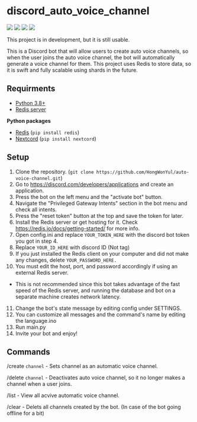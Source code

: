 # discord_auto_voice_channel
![](https://img.shields.io/pypi/pyversions/nextcord?style=flat-square)
![](https://img.shields.io/github/release-date-pre/HongWonYul/discord_auto_voice_channel?style=flat-square)
![](https://img.shields.io/github/downloads/HongWonYul/discord_auto_voice_channel/total?style=flat-square)
![](https://img.shields.io/github/license/hongwonyul/discord_auto_voice_channel?style=flat-square)

This project is in development, but it is still usable.

This is a Discord bot that will allow users to create auto voice channels, so when the user joins the auto voice channel, the bot will automatically generate a voice channel for them.
This project uses Redis to store data, so it is swift and fully scalable using shards in the future.

## Requirments
* [Python 3.8+](https://www.python.org/downloads/)
* [Redis server](https://redis.io/docs/getting-started/)

**Python packages**

* [Redis](https://pypi.org/project/redis/) (`pip install redis`)
* [Nextcord](https://pypi.org/project/nextcord/) (`pip install nextcord`)

## Setup
1. Clone the repository. (`git clone https://github.com/HongWonYul/auto-voice-channel.git`)
2. Go to https://discord.com/developers/applications and create an application.
3. Press the bot on the left menu and the "activate bot" button.
4. Navigate the "Privileged Gateway Intents" section in the bot menu and check all intents.
5. Press the "reset token" button at the top and save the token for later.
6. Install the Redis server or get hosting for it. Check https://redis.io/docs/getting-started/ for more info.
7. Open config.ini and replace `YOUR_TOKEN_HERE` with the discord bot token you got in step 4.
8. Replace `YOUR_ID_HERE` with discord ID (Not tag)
9. If you just installed the Redis client on your computer and did not make any changes, delete `YOUR_PASSWORD_HERE.`
10. You must edit the host, port, and password accordingly if using an external Redis server.
  * This is not recommended since this bot takes advantage of the fast speed of the Redis server, and running the database and bot on a separate machine creates network latency.
11. Change the bot's state message by editing config under SETTINGS.
12. You can customize all messages and the command's name by editing the language.ino
13. Run main.py
15. Invite your bot and enjoy!

## Commands

/create `channel` - Sets channel as an automatic voice channel.

/delete `channel` - Deactivates auto voice channel, so it no longer makes a channel when a user joins.

/list - View all acvive automatic voice channel.

/clear - Delets all channels created by the bot. (In case of the bot going offline for a bit)
